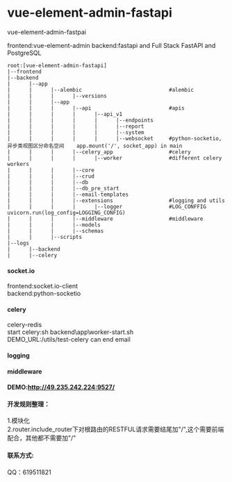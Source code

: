 # vue-element-admin-fastapi
vue-element-admin-fastpai
  
frontend:vue-element-admin
backend:fastapi and Full Stack FastAPI and PostgreSQL

```
root:[vue-element-admin-fastapi]
|--frontend
|--backend
|      |--app
|      |      |--alembic							#alembic
|      |      |      |--versions
|      |      |--app
|      |      |      |--api							#apis
|      |      |      |      |--api_v1
|      |      |      |      |      |--endpoints
|      |      |      |      |      |--report
|      |      |      |      |      |--system
|      |      |      |      |      |--websocket		#python-socketio,异步类视图区分命名空间	app.mount('/', socket_app) in main
|      |      |      |--celery_app					#celery
|      |      |      |      |--worker				#different celery workers
|      |      |      |--core
|      |      |      |--crud
|      |      |      |--db
|      |      |      |--db_pre_start
|      |      |      |--email-templates
|      |      |      |--extensions					#logging and utils
|      |      |      |      |--logger				#LOG_CONFFIG	uvicorn.run(log_config=LOGGING_CONFIG)
|      |      |      |--middleware					#middleware
|      |      |      |--models
|      |      |      |--schemas
|      |      |--scripts
|--logs
|      |--backend
|      |--celery
```
#### socket.io
frontend:socket.io-client  
backend:python-socketio

#### celery
celery-redis  
start celery:sh backend\app\worker-start.sh   
DEMO_URL:/utils/test-celery can end email

#### logging

#### middleware


#### DEMO:http://49.235.242.224:9527/ 



#### 开发规则整理：  
1.模块化  
2.router.include_router下对根路由的RESTFUL请求需要结尾加"/",这个需要前端配合，其他都不需要加"/"

#### 联系方式:
QQ：619511821
